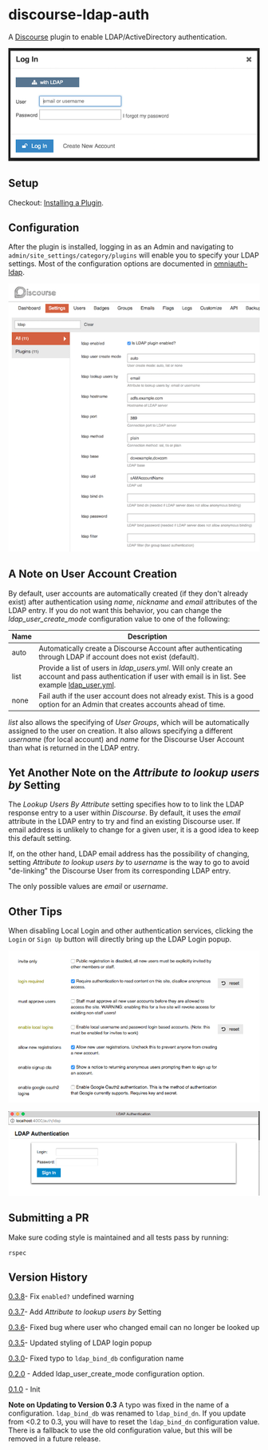 # discourse-ldap-auth

A [Discourse](https://github.com/discourse/discourse) plugin to enable LDAP/ActiveDirectory authentication.

![Login Popup](https://raw.githubusercontent.com/jonmbake/screenshots/master/discourse-ldap-auth/login.png)

## Setup

Checkout: [Installing a Plugin](https://meta.discourse.org/t/install-a-plugin/19157).

## Configuration

After the plugin is installed, logging in as an Admin and navigating to `admin/site_settings/category/plugins` will enable you to specify your LDAP settings.  Most of the configuration options are documented in [omniauth-ldap](https://github.com/intridea/omniauth-ldap).

![Settings Page](https://github.com/jonmbake/screenshots/blob/master/discourse-ldap-auth/settings.png)

## A Note on User Account Creation

By default, user accounts are automatically created (if they don't already exist) after authentication using *name*, *nickname* and *email* attributes of the LDAP entry.  If you do not want this behavior, you can change the *ldap_user_create_mode* configuration value to one of the following:

  Name | Description
-------| --------------
auto   | Automatically create a Discourse Account after authenticating through LDAP if account does not exist (default).
list   | Provide a list of users in *ldap_users.yml*.  Will only create an account and pass authentication if user with email is in list. See example [ldap_user.yml](ldap_users.yml).
none   | Fail auth if the user account does not already exist.  This is a good option for an Admin that creates accounts ahead of time.

*list* also allows the specifying of *User Groups*, which will be automatically assigned to the user on creation.  It also allows specifying a different *username* (for local account) and *name* for the Discourse User Account than what is returned in the LDAP entry.

## Yet Another Note on the _Attribute to lookup users by_ Setting

The _Lookup Users By Attribute_ setting specifies how to to link the LDAP response entry to a user within _Discourse_. By
default, it uses the _email_ attribute in the LDAP entry to try and find an existing Discourse user. If email address is
unlikely to change for a given user, it is a good idea to keep this default setting.

If, on the other hand, LDAP email address has the possibility of changing, setting _Attribute to lookup users by_ to _username_ is the way to go to avoid "de-linking"
the Discourse User from its corresponding LDAP entry.

The only possible values are _email_ or _username_.

## Other Tips

When disabling Local Login and other authentication services, clicking the `Login` or `Sign Up` button will directly bring up the LDAP Login popup.

![Disable Local](https://github.com/jonmbake/screenshots/blob/master/discourse-ldap-auth/disable_local.png)

![LDAP Login Popup](https://github.com/jonmbake/screenshots/blob/master/discourse-ldap-auth/ldap_popup.png)

## Submitting a PR

Make sure coding style is maintained and all tests pass by running:

```
rspec
```

## Version History

[0.3.8](https://github.com/jonmbake/discourse-ldap-auth/tree/v0.3.8)- Fix `enabled?` undefined warning

[0.3.7](https://github.com/jonmbake/discourse-ldap-auth/tree/v0.3.7)- Add _Attribute to lookup users by_ Setting

[0.3.6](https://github.com/jonmbake/discourse-ldap-auth/tree/v0.3.6)- Fixed bug where user who changed email can no longer be looked up

[0.3.5](https://github.com/jonmbake/discourse-ldap-auth/tree/v0.3.5)- Updated styling of LDAP login popup

[0.3.0](https://github.com/jonmbake/discourse-ldap-auth/tree/v0.3.0)- Fixed typo to `ldap_bind_db` configuration name

[0.2.0](https://github.com/jonmbake/discourse-ldap-auth/tree/v0.2.0) - Added ldap_user_create_mode configuration option.

[0.1.0](https://github.com/jonmbake/discourse-ldap-auth/tree/v0.1.0) - Init

**Note on Updating to Version 0.3** A typo was fixed in the name of a configuration. `ldap_bind_db` was renamed to `ldap_bind_dn`. If you update from <0.2 to 0.3, you will have to reset the `ldap_bind_dn` configuration value. There is a fallback to use the old configuration value, but this will be removed in a future release.
